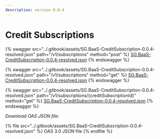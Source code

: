 ```yaml
---
description: version 0.0.4
---
```


# Credit Subscriptions



{% swagger src="../.gitbook/assets/SG.BaaS-CreditSubscription-0.0.4-resolved.json" path="/v1/subscriptions" method="post" %}
[SG.BaaS-CreditSubscription-0.0.4-resolved.json](../.gitbook/assets/SG.BaaS-CreditSubscription-0.0.4-resolved.json)
{% endswagger %}

{% swagger src="../.gitbook/assets/SG.BaaS-CreditSubscription-0.0.4-resolved.json" path="/v1/subscriptions" method="get" %}
[SG.BaaS-CreditSubscription-0.0.4-resolved.json](../.gitbook/assets/SG.BaaS-CreditSubscription-0.0.4-resolved.json)
{% endswagger %}

{% swagger src="../.gitbook/assets/SG.BaaS-CreditSubscription-0.0.4-resolved.json" path="/v1/subscriptions/{creditSubscriptionId}" method="get" %}
[SG.BaaS-CreditSubscription-0.0.4-resolved.json](../.gitbook/assets/SG.BaaS-CreditSubscription-0.0.4-resolved.json)
{% endswagger %}

_Download OAS JSON file:_

{% file src="../.gitbook/assets/SG.BaaS-CreditSubscription-0.0.4-resolved.json" %}
OAS 3.0 JSON file
{% endfile %}
